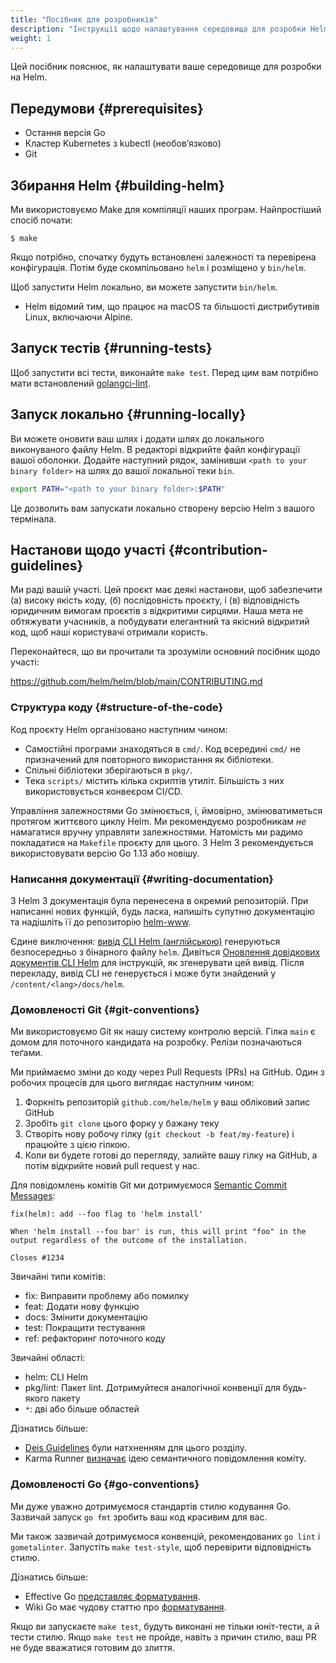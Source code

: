 ```yaml
---
title: "Посібник для розробників"
description: "Інструкції щодо налаштування середовища для розробки Helm."
weight: 1
---
```


Цей посібник пояснює, як налаштувати ваше середовище для розробки на Helm.

## Передумови {#prerequisites}

- Остання версія Go
- Кластер Kubernetes з kubectl (необовʼязково)
- Git

## Збирання Helm {#building-helm}

Ми використовуємо Make для компіляції наших програм. Найпростіший спосіб почати:

```console
$ make
```

Якщо потрібно, спочатку будуть встановлені залежності та перевірена конфігурація. Потім буде скомпільовано `helm` і розміщено у `bin/helm`.

Щоб запустити Helm локально, ви можете запустити `bin/helm`.

- Helm відомий тим, що працює на macOS та більшості дистрибутивів Linux, включаючи Alpine.

## Запуск тестів {#running-tests}

Щоб запустити всі тести, виконайте `make test`. Перед цим вам потрібно мати встановлений [golangci-lint](https://golangci-lint.run).

## Запуск локально {#running-locally}

Ви можете оновити ваш шлях і додати шлях до локального виконуваного файлу Helm. В редакторі відкрийте файл конфігурації вашої оболонки. Додайте наступний рядок, замінивши `<path to your binary folder>` на шлях до вашої локальної теки `bin`.

``` bash
export PATH="<path to your binary folder>:$PATH"
```

Це дозволить вам запускати локально створену версію Helm з вашого термінала.

## Настанови щодо участі {#contribution-guidelines}

Ми раді вашій участі. Цей проєкт має деякі настанови, щоб забезпечити (а) високу якість коду, (б) послідовність проєкту, і (в) відповідність юридичним вимогам проєктів з відкритими сирцями. Наша мета не обтяжувати учасників, а побудувати елегантний та якісний відкритий код, щоб наші користувачі отримали користь.

Переконайтеся, що ви прочитали та зрозуміли основний посібник щодо участі:

<https://github.com/helm/helm/blob/main/CONTRIBUTING.md>

### Структура коду {#structure-of-the-code}

Код проєкту Helm організовано наступним чином:

- Самостійні програми знаходяться в `cmd/`. Код всередині `cmd/` не призначений для повторного використання як бібліотеки.
- Спільні бібліотеки зберігаються в `pkg/`.
- Тека `scripts/` містить кілька скриптів утиліт. Більшість з них використовується конвеєром CI/CD.

Управління залежностями Go змінюється, і, ймовірно, змінюватиметься протягом життєвого циклу Helm. Ми рекомендуємо розробникам _не_ намагатися вручну управляти залежностями. Натомість ми радимо покладатися на `Makefile` проєкту для цього. З Helm 3 рекомендується використовувати версію Go 1.13 або новішу.

### Написання документації {#writing-documentation}

З Helm 3 документація була перенесена в окремий репозиторій. При написанні нових функцій, будь ласка, напишіть супутню документацію та надішліть її до репозиторію [helm-www](https://github.com/helm/helm-www).

Єдине виключення: [вивід CLI Helm (англійською)](/docs/helm/) генеруються безпосередньо з бінарного файлу `helm`. Дивіться [Оновлення довідкових документів CLI Helm](https://github.com/helm/helm-www#updating-the-helm-cli-reference-docs) для інструкцій, як згенерувати цей вивід. Після перекладу, вивід CLI не генерується і може бути знайдений у `/content/<lang>/docs/helm`.

### Домовленості Git {#git-conventions}

Ми використовуємо Git як нашу систему контролю версій. Гілка `main` є домом для поточного кандидата на розробку. Релізи позначаються теґами.

Ми приймаємо зміни до коду через Pull Requests (PRs) на GitHub. Один з робочих процесів для цього виглядає наступним чином:

1. Форкніть репозиторій `github.com/helm/helm` у ваш обліковий запис GitHub
2. Зробіть `git clone` цього форку у бажану теку
3. Створіть нову робочу гілку (`git checkout -b feat/my-feature`) і працюйте з цією гілкою.
4. Коли ви будете готові до перегляду, залийте вашу гілку на GitHub, а потім відкрийте новий pull request у нас.

Для повідомлень комітів Git ми дотримуємося [Semantic Commit Messages](https://karma-runner.github.io/0.13/dev/git-commit-msg.html):

```
fix(helm): add --foo flag to 'helm install'

When 'helm install --foo bar' is run, this will print "foo" in the
output regardless of the outcome of the installation.

Closes #1234
```

Звичайні типи комітів:

- fix: Виправити проблему або помилку
- feat: Додати нову функцію
- docs: Змінити документацію
- test: Покращити тестування
- ref: рефакторинг поточного коду

Звичайні області:

- helm: CLI Helm
- pkg/lint: Пакет lint. Дотримуйтеся аналогічної конвенції для будь-якого пакету
- `*`: дві або більше областей

Дізнатись більше:

- [Deis Guidelines](https://github.com/deis/workflow/blob/master/src/contributing/submitting-a-pull-request.md) були натхненням для цього розділу.
- Karma Runner [визначає](https://karma-runner.github.io/0.13/dev/git-commit-msg.html) ідею семантичного повідомлення коміту.

### Домовленості Go {#go-conventions}

Ми дуже уважно дотримуємося стандартів стилю кодування Go. Зазвичай запуск `go fmt` зробить ваш код красивим для вас.

Ми також зазвичай дотримуємося конвенцій, рекомендованих `go lint` і `gometalinter`. Запустіть `make test-style`, щоб перевірити відповідність стилю.

Дізнатись більше:

- Effective Go [представляє форматування](https://golang.org/doc/effective_go.html#formatting).
- Wiki Go має чудову статтю про [форматування](https://github.com/golang/go/wiki/CodeReviewComments).

Якщо ви запускаєте `make test`, будуть виконані не тільки юніт-тести, а й тести стилю. Якщо `make test` не пройде, навіть з причин стилю, ваш PR не буде вважатися готовим до злиття.
